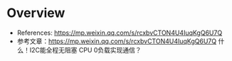 # Overview

- References: https://mp.weixin.qq.com/s/rcxbvCTON4U4IuqKgQ6U7Q
- 参考文章：https://mp.weixin.qq.com/s/rcxbvCTON4U4IuqKgQ6U7Q  什么！I2C能全程无阻塞 CPU 0负载实现通信？

